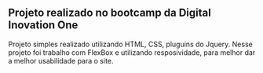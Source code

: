 ## Projeto realizado no bootcamp da Digital Inovation One

Projeto simples realizado utilizando HTML, CSS, pluguins do Jquery.
Nesse projeto foi trabalho com FlexBox e utilizando resposividade, para melhor dar a melhor usabilidade 
para o site. 